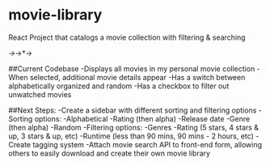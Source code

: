 # movie-library
React Project that catalogs a movie collection with filtering &amp; searching

*→*→*→

##Current Codebase
-Displays all movies in my personal movie collection
-When selected, additional movie details appear
-Has a switch between alphabetically organized and random
-Has a checkbox to filter out unwatched movies 

##Next Steps:
-Create a sidebar with different sorting and filtering options
-Sorting options:
		-Alphabetical
		-Rating (then alpha)
		-Release date
		-Genre (then alpha)
		-Random
-Filtering options:
		-Genres
		-Rating (5 stars, 4 stars & up, 3 stars & up, etc)
		-Runtime (less than 90 mins, 90 mins - 2 hours, etc)
-Create tagging system
-Attach movie search API to front-end form, allowing others to easily download and create their own movie library